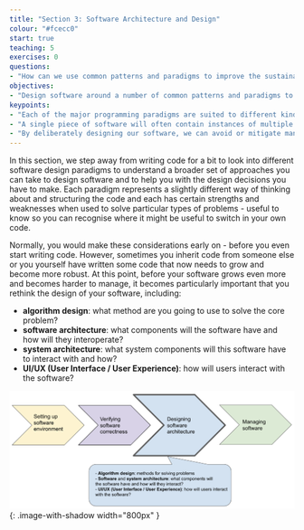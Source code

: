 ```yaml
---
title: "Section 3: Software Architecture and Design"
colour: "#fcecc0"
start: true
teaching: 5
exercises: 0
questions:
- "How can we use common patterns and paradigms to improve the sustainability of our software?"
objectives:
- "Design software around a number of common patterns and paradigms to improve extensibility, testability and overall sustainability."
keypoints:
- "Each of the major programming paradigms are suited to different kinds of problem."
- "A single piece of software will often contain instances of multiple paradigms."
- "By deliberately designing our software, we can avoid or mitigate many of the common issues encountered when working with legacy software."
---
```

In this section, we step away from writing code for a bit to look into different software design paradigms to
understand a broader set of approaches you can take to design software and to help you with the design decisions
you have to make. Each paradigm represents a slightly different way of thinking about and structuring the code
and each has certain strengths and weaknesses when used to solve particular types of problems - useful to know so
you can recognise where it might be useful to switch in your own code.

Normally, you would make these considerations early on - before you even start writing code. However, sometimes you
inherit code from someone else or you yourself have written some code that now needs to grow and become more robust.
At this point, before your software grows even more and becomes harder to manage,
it becomes particularly important that you rethink the design of your software, including:

- **algorithm design**: what method are you going to use to solve the core problem?
- **software architecture**: what components will the software have and how will they interoperate?
- **system architecture**: what system components will this software have to interact with and how?
- **UI/UX (User Interface / User Experience)**: how will users interact with the software?

![Software design and architecture](../fig/section3-overview.png){: .image-with-shadow width="800px" }
